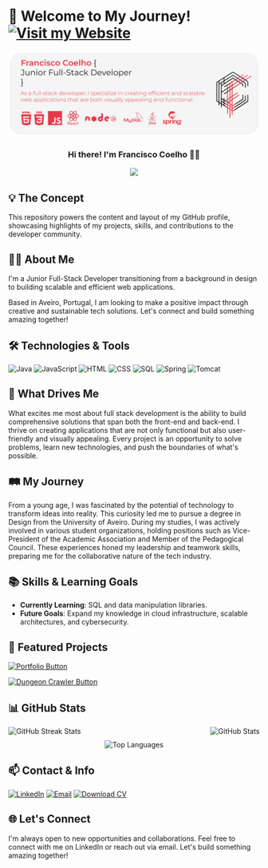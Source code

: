# 👋 Welcome to My Journey!  [![Visit my Website](https://img.shields.io/badge/Visit%20my%20Website-E63946?style=for-the-badge&logo=none&logoColor=white)](https://coelhof12.github.io)

![Banner Image](https://raw.githubusercontent.com/coelhof12/coelhof12/refs/heads/main/Repo_Cover.jpg)

<h3 align="center">Hi there! I'm Francisco Coelho 👨‍💻</h3>
<p align="center">
  <a href="https://github.com/coelhof12">
    <img src="https://readme-typing-svg.demolab.com/?lines=Imagine,+Create+%26+Compile&font=Fira%20Code&center=true&width=500&height=50&duration=4000&pause=1000&color=E63946&repeat=true">
  </a>
</p>

## 💡 The Concept

This repository powers the content and layout of my GitHub profile, showcasing highlights of my projects, skills, and contributions to the developer community.

## 🧑‍💻 About Me

I'm a Junior Full-Stack Developer transitioning from a background in design to building scalable and efficient web applications.

Based in Aveiro, Portugal, I am looking to make a positive impact through creative and sustainable tech solutions. Let's connect and build something amazing together!

## 🛠 Technologies & Tools

![Java](https://img.shields.io/badge/-Java-007396?style=flat&logo=java&logoColor=white)
![JavaScript](https://img.shields.io/badge/-JavaScript-F7DF1E?style=flat&logo=javascript&logoColor=black)
![HTML](https://img.shields.io/badge/-HTML5-E34F26?style=flat&logo=html5&logoColor=white)
![CSS](https://img.shields.io/badge/-CSS3-1572B6?style=flat&logo=css3)
![SQL](https://img.shields.io/badge/-SQL-4479A1?style=flat&logo=sql)
![Spring](https://img.shields.io/badge/-Spring-6DB33F?style=flat&logo=spring&logoColor=white)
![Tomcat](https://img.shields.io/badge/-Tomcat-F8DC75?style=flat&logo=apache-tomcat&logoColor=black)

## 🚀 What Drives Me

What excites me most about full stack development is the ability to build comprehensive solutions that span both the front-end and back-end. I thrive on creating applications that are not only functional but also user-friendly and visually appealing. Every project is an opportunity to solve problems, learn new technologies, and push the boundaries of what's possible.

## 🛤️ My Journey

From a young age, I was fascinated by the potential of technology to transform ideas into reality. This curiosity led me to pursue a degree in Design from the University of Aveiro. During my studies, I was actively involved in various student organizations, holding positions such as Vice-President of the Academic Association and Member of the Pedagogical Council. These experiences honed my leadership and teamwork skills, preparing me for the collaborative nature of the tech industry.

## 📚 Skills & Learning Goals


- **Currently Learning**: SQL and data manipulation libraries.
- **Future Goals**: Expand my knowledge in cloud infrastructure, scalable architectures, and cybersecurity.

## 🎯 Featured Projects

[![Portfolio Button](https://img.shields.io/badge/Portfolio-SPA%20Personal%20Website-E63946?style=for-the-badge)](https://github.com/coelhof12/coelhof12.github.io)

[![Dungeon Crawler Button](https://img.shields.io/badge/Dungeon--Crawler-Java--based%20Game-E63946?style=for-the-badge)](https://github.com/coelhof12/dungeon_crawler_game)

## 📊 GitHub Stats

<div style="display: flex; justify-content: space-between;">
  <img src="https://github-readme-streak-stats.herokuapp.com/?user=coelhof12&theme=dark&background=0d1117&ring=E63946&fire=E63946&currStreakLabel=E63946" alt="GitHub Streak Stats" />
  <img src="https://github-readme-stats.vercel.app/api?username=coelhof12&count_private=true&show_icons=true&hide=issues,contribs&hide_rank=true&hide_title=true&theme=dark&border_radius=10&title_color=E63946&icon_color=E63946" alt="GitHub Stats" />
</div>
<div style="text-align: center; margin-top: 10px;">
  <img src="https://github-readme-stats.vercel.app/api/top-langs/?username=coelhof12&layout=compact&theme=dark&bg_color=0d1117&title_color=E63946&icon_color=E63946&border_radius=10" alt="Top Languages" />
</div>

## 📫 Contact & Info

[![LinkedIn](https://img.shields.io/badge/LinkedIn-0A66C2?style=flat&logo=linkedin&logoColor=white)](https://www.linkedin.com/in/francisco-coelho1978/)
[![Email](https://img.shields.io/badge/Email-D14836?style=flat&logo=gmail&logoColor=white)](mailto:coelho1@ua.pt)
[![Download CV](https://img.shields.io/badge/Download%20CV-PDF-white)](https://drive.google.com/uc?export=download&id=19GMW5mok3E_EGEAoVokeK-QXunM_4rlX)

## 🌐 Let's Connect

I'm always open to new opportunities and collaborations. Feel free to connect with me on LinkedIn or reach out via email. Let's build something amazing together!
